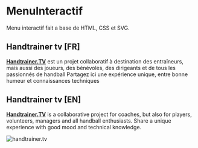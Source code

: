 # MenuInteractif
Menu interactif fait a base de HTML, CSS et SVG.


## Handtrainer tv [FR] 
**[Handtrainer.TV](https://handtrainer.tv)** est un projet collaboratif à destination des entraîneurs, mais aussi des joueurs, des bénévoles, des dirigeants et de tous les passionnés de handball
Partagez ici une expérience unique, entre bonne humeur et connaissances techniques

## Handtrainer tv [EN]
**[Handtrainer.TV](https://handtrainer.tv)** is a collaborative project for coaches, but also for players, volunteers, managers and all handball enthusiasts.
Share a unique experience with good mood and technical knowledge.

![](https://handtrainer.tv/wp-content/uploads/2020/03/logo2.svg "handtrainer.tv")
